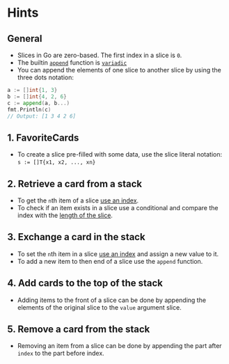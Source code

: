 # Hints

## General

- Slices in Go are zero-based. The first index in a slice is `0`.
- The builtin [`append`][append-builtin] function is [`variadic`][variadic-gobyexample]
- You can append the elements of one slice to another slice by using the three dots notation:

```go
a := []int{1, 3}
b := []int{4, 2, 6}
c := append(a, b...)
fmt.Println(c)
// Output: [1 3 4 2 6]
```

## 1. FavoriteCards

- To create a slice pre-filled with some data, use the slice literal notation:
  `s := []T{x1, x2, ..., xn}`

## 2. Retrieve a card from a stack

- To get the `n`th item of a slice [use an index][go-slices].
- To check if an item exists in a slice use a conditional and compare the index with the [length of the slice][len-builtin].

## 3. Exchange a card in the stack

- To set the `n`th item in a slice [use an index][go-slices] and assign a new value to it.
- To add a new item to then end of a slice use the `append` function.

## 4. Add cards to the top of the stack

- Adding items to the front of a slice can be done by appending the elements of the original slice to the `value` argument slice.

## 5. Remove a card from the stack

- Removing an item from a slice can be done by appending the part after `index` to the part before index.

[go-slices]: https://blog.golang.org/go-slices-usage-and-internals
[make-builtin]: https://golang.org/pkg/builtin/#make
[len-builtin]: https://golang.org/pkg/builtin/#len
[append-builtin]: https://golang.org/pkg/builtin/#append
[variadic-gobyexample]: https://gobyexample.com/variadic-functions
